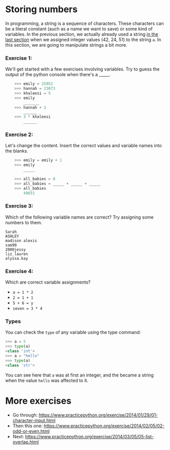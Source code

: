 # Storing numbers

In programming, a string is a sequence of characters. These characters can be a literal constant (auch as a name we want to save) or some kind of variables.
In the previous section, we actually already used a string [in the last section](0002-using-pythonsell.md) when we assigned integer values (42, 24, 51) to the string `a`.
In this section, we are going to manipulate strings a bit more.


### Exercise 1:

We'll get started with a few exercises involving variables. Try to guess the output of the python console when there's a _____.

```python
    >>> emily = 25952
    >>> hannah = 23073
    >>> khaleesi = 5
    >>> emily
        _______
    >>> hannah + 1
        ______
    >>> 3 * khaleesi
        ______
```

### Exercise 2:

Let's change the content. Insert the correct values and variable names into the blanks.
```python
    >>> emily = emily + 1
    >>> emily
        _____

    >>> all_babies = 0
    >>> all_babies = _____ + _____ + _____
    >>> all_babies
        49031
```

### Exercise 3:

Which of the following variable names are correct? Try assigning some numbers to them.

    Sarah
    ASHLEY
    madison alexis
    sam90
    2000jessy
    liz_lauren
    alyssa.kay

### Exercise 4:

Which are correct variable assignments?

* `a = 1 * 2`
* `2 = 1 + 1`
* `5 + 6 = y`
* `seven = 3 * 4`


### Types

You can check the `type` of any variable using the type command:

```python
>>> a = 5
>>> type(a)
<class 'int'>
>>> a = "hello"
>>> type(a)
<class 'str'>
```

You can see here that `a` was at first an integer, and the became a string when the value `hello` was affected to it.

# More exercises

* Go through: https://www.practicepython.org/exercise/2014/01/29/01-character-input.html
* Then this one: https://www.practicepython.org/exercise/2014/02/05/02-odd-or-even.html
* Next: https://www.practicepython.org/exercise/2014/03/05/05-list-overlap.html